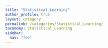 ```yaml
---
title: "Statistical_Learning"
author_profile: true
layout: category
permalink: /categories/Statistical_Learning/
taxonomy: Statistical_Learning
sidebar:
  nav: "foo"
---
```

